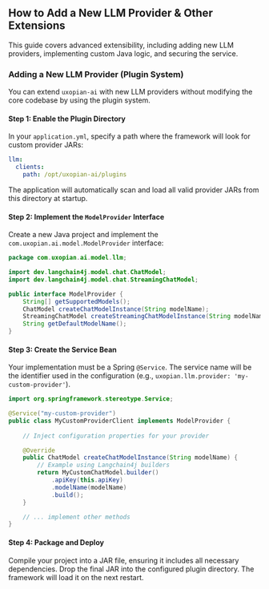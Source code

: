 ## How to Add a New LLM Provider & Other Extensions

This guide covers advanced extensibility, including adding new LLM providers, implementing custom Java logic, and securing the service.

### Adding a New LLM Provider (Plugin System)

You can extend `uxopian-ai` with new LLM providers without modifying the core codebase by using the plugin system.

#### Step 1: Enable the Plugin Directory

In your `application.yml`, specify a path where the framework will look for custom provider JARs:

```yaml
llm:
  clients:
    path: /opt/uxopian-ai/plugins
```

The application will automatically scan and load all valid provider JARs from this directory at startup.

#### Step 2: Implement the `ModelProvider` Interface

Create a new Java project and implement the `com.uxopian.ai.model.ModelProvider` interface:

```java
package com.uxopian.ai.model.llm;

import dev.langchain4j.model.chat.ChatModel;
import dev.langchain4j.model.chat.StreamingChatModel;

public interface ModelProvider {
    String[] getSupportedModels();
    ChatModel createChatModelInstance(String modelName);
    StreamingChatModel createStreamingChatModelInstance(String modelName);
    String getDefaultModelName();
}
```

#### Step 3: Create the Service Bean

Your implementation must be a Spring `@Service`. The service name will be the identifier used in the configuration (e.g., `uxopian.llm.provider: 'my-custom-provider'`).

```java
import org.springframework.stereotype.Service;

@Service("my-custom-provider")
public class MyCustomProviderClient implements ModelProvider {
    
    // Inject configuration properties for your provider

    @Override
    public ChatModel createChatModelInstance(String modelName) {
        // Example using Langchain4j builders
        return MyCustomChatModel.builder()
            .apiKey(this.apiKey)
            .modelName(modelName)
            .build();
    }

    // ... implement other methods
}
```

#### Step 4: Package and Deploy

Compile your project into a JAR file, ensuring it includes all necessary dependencies. Drop the final JAR into the configured plugin directory. The framework will load it on the next restart.
